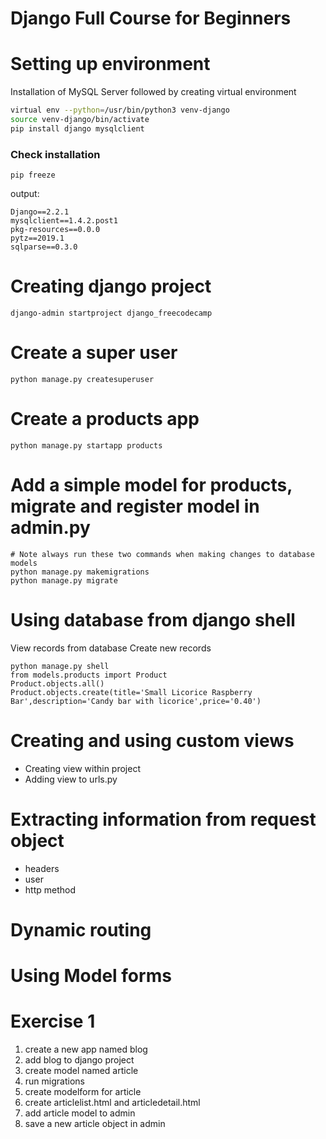 # Django Full Course for Beginners

# Setting up environment
Installation of MySQL Server followed by creating virtual environment
```sh
virtual env --python=/usr/bin/python3 venv-django
source venv-django/bin/activate
pip install django mysqlclient
```

### Check installation

```
pip freeze
```

output:

```
Django==2.2.1
mysqlclient==1.4.2.post1
pkg-resources==0.0.0
pytz==2019.1
sqlparse==0.3.0
```

# Creating django project
```
django-admin startproject django_freecodecamp
```

# Create a super user
```
python manage.py createsuperuser
```

# Create a products app
```
python manage.py startapp products
```

# Add a simple model for products, migrate and register model in admin.py
```
# Note always run these two commands when making changes to database models
python manage.py makemigrations
python manage.py migrate
```

# Using database from django shell
View records from database
Create new records
```
python manage.py shell
from models.products import Product
Product.objects.all()
Product.objects.create(title='Small Licorice Raspberry Bar',description='Candy bar with licorice',price='0.40')
```

# Creating and using custom views
- Creating view within project
- Adding view to urls.py

# Extracting information from request object
- headers
- user
- http method

# Dynamic routing

# Using Model forms

# Exercise 1
1. create a new app named blog
2. add blog to django project
3. create model named article
4. run migrations
5. create modelform for article
6. create articlelist.html and articledetail.html
7. add article model to admin
8. save a new article object in admin

